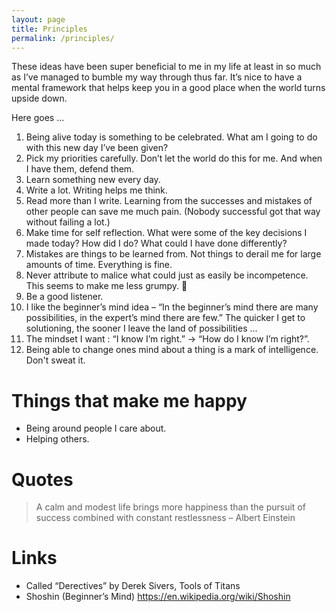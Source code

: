 ```yaml
---
layout: page
title: Principles
permalink: /principles/
---
```


These ideas have been super beneficial to me in my life at least in so much as I’ve managed to bumble my way through thus far. It’s nice to have a mental framework that helps keep you in a good place when the world turns upside down.

Here goes …

1. Being alive today is something to be celebrated. What am I going to do with this new day I’ve been given?
2. Pick my priorities carefully. Don’t let the world do this for me. And when I have them, defend them.
3. Learn something new every day.
4. Write a lot. Writing helps me think.
5. Read more than I write. Learning from the successes and mistakes of other people can save me much pain. (Nobody successful got that way without failing a lot.)
6. Make time for self reflection. What were some of the key decisions I made today? How did I do? What could I have done differently?
7. Mistakes are things to be learned from. Not things to derail me for large amounts of time. Everything is fine.
8. Never attribute to malice what could just as easily be incompetence. This seems to make me less grumpy. 🙂
9. Be a good listener.
10. I like the beginner’s mind idea – “In the beginner’s mind there are many possibilities, in the expert’s mind there are few.” The quicker I get to solutioning, the sooner I leave the land of possibilities ...
11. The mindset I want : “I know I’m right.” -> “How do I know I’m right?”.
12. Being able to change ones mind about a thing is a mark of intelligence. Don't sweat it.

# Things that make me happy
- Being around people I care about.
- Helping others.

# Quotes
> A calm and modest life brings more happiness than the pursuit of success combined with constant restlessness – Albert Einstein

# Links
- Called “Derectives” by Derek Sivers, Tools of Titans
- Shoshin (Beginner’s Mind) https://en.wikipedia.org/wiki/Shoshin
